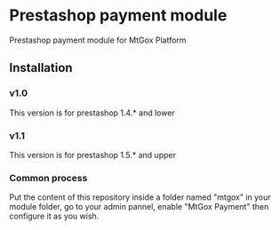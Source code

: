 # Prestashop payment module

Prestashop payment module for MtGox Platform

## Installation

### v1.0

This version is for prestashop 1.4.* and lower

### v1.1

This version is for prestashop 1.5.* and upper

### Common process

Put the content of this repository inside a folder named "mtgox" in your module folder, go to your admin pannel, enable "MtGox Payment"
then configure it as you wish.
